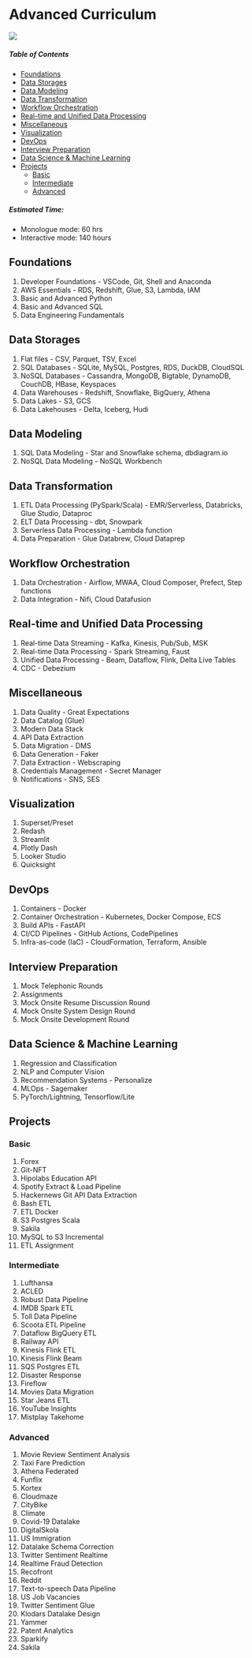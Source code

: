 # Advanced Curriculum

![](https://user-images.githubusercontent.com/62965911/215348161-ad995de9-4221-4479-a74e-de07886d6e22.svg)

##### Table of Contents

- [Foundations](#foundations)
- [Data Storages](#data-storages)
- [Data Modeling](#data-modeling)
- [Data Transformation](#data-transformation)
- [Workflow Orchestration](#workflow-orchestration)
- [Real-time and Unified Data Processing](#real-time-and-unified-data-processing)
- [Miscellaneous](#miscellaneous)
- [Visualization](#visualization)
- [DevOps](#devops)
- [Interview Preparation](#interview-preparation)
- [Data Science & Machine Learning](#data-science---machine-learning)
- [Projects](#projects)
  * [Basic](#basic)
  * [Intermediate](#intermediate)
  * [Advanced](#advanced)

##### Estimated Time:
   - Monologue mode: 60 hrs
   - Interactive mode: 140 hours

## Foundations

1. Developer Foundations - VSCode, Git, Shell and Anaconda
1. AWS Essentials - RDS, Redshift, Glue, S3, Lambda, IAM
1. Basic and Advanced Python
1. Basic and Advanced SQL
1. Data Engineering Fundamentals

## Data Storages

1. Flat files - CSV, Parquet, TSV, Excel
1. SQL Databases - SQLite, MySQL, Postgres, RDS, DuckDB, CloudSQL
1. NoSQL Databases - Cassandra, MongoDB, Bigtable, DynamoDB, CouchDB, HBase, Keyspaces
1. Data Warehouses - Redshift, Snowflake, BigQuery, Athena
1. Data Lakes - S3, GCS
1. Data Lakehouses - Delta, Iceberg, Hudi

## Data Modeling

1. SQL Data Modeling - Star and Snowflake schema, dbdiagram.io
1. NoSQL Data Modeling - NoSQL Workbench

## Data Transformation

1. ETL Data Processing (PySpark/Scala) - EMR/Serverless, Databricks, Glue Studio, Dataproc
1. ELT Data Processing - dbt, Snowpark
1. Serverless Data Processing - Lambda function
1. Data Preparation - Glue Databrew, Cloud Dataprep

## Workflow Orchestration

1. Data Orchestration - Airflow, MWAA, Cloud Composer, Prefect, Step functions
1. Data Integration - Nifi, Cloud Datafusion

## Real-time and Unified Data Processing

1. Real-time Data Streaming - Kafka, Kinesis, Pub/Sub, MSK
1. Real-time Data Processing - Spark Streaming, Faust
1. Unified Data Processing - Beam, Dataflow, Flink, Delta Live Tables
1. CDC - Debezium

## Miscellaneous

1. Data Quality - Great Expectations
1. Data Catalog (Glue)
1. Modern Data Stack
1. API Data Extraction
1. Data Migration - DMS
1. Data Generation - Faker
1. Data Extraction - Webscraping
1. Credentials Management - Secret Manager
1. Notifications - SNS, SES

## Visualization

1. Superset/Preset
1. Redash
1. Streamlit
1. Plotly Dash
1. Looker Studio
1. Quicksight

## DevOps

1. Containers - Docker
1. Container Orchestration - Kubernetes, Docker Compose, ECS
1. Build APIs - FastAPI
1. CI/CD Pipelines - GitHub Actions, CodePipelines
1. Infra-as-code (IaC) - CloudFormation, Terraform, Ansible

## Interview Preparation

1. Mock Telephonic Rounds
1. Assignments
1. Mock Onsite Resume Discussion Round
1. Mock Onsite System Design Round
1. Mock Onsite Development Round

## Data Science & Machine Learning

1. Regression and Classification
1. NLP and Computer Vision
1. Recommendation Systems - Personalize
1. MLOps - Sagemaker
1. PyTorch/Lightning, Tensorflow/Lite

## Projects

### Basic

1. Forex
1. Git-NFT
1. Hipolabs Education API
1. Spotify Extract & Load Pipeline
1. Hackernews Git API Data Extraction
1. Bash ETL
1. ETL Docker
1. S3 Postgres Scala
1. Sakila
1. MySQL to S3 Incremental
1. ETL Assignment

### Intermediate

1. Lufthansa
1. ACLED
1. Robust Data Pipeline
1. IMDB Spark ETL
1. Toll Data Pipeline
1. Scoota ETL Pipeline
1. Dataflow BigQuery ETL
1. Railway API
1. Kinesis Flink ETL
1. Kinesis Flink Beam
1. SQS Postgres ETL
1. Disaster Response
1. Fireflow
1. Movies Data Migration
1. Star Jeans ETL
1. YouTube Insights
1. Mistplay Takehome

### Advanced

1. Movie Review Sentiment Analysis
1. Taxi Fare Prediction
1. Athena Federated
1. Funflix
1. Kortex
1. Cloudmaze
1. CityBike
1. Climate
1. Covid-19 Datalake
1. DigitalSkola
1. US Immigration
1. Datalake Schema Correction
1. Twitter Sentiment Realtime
1. Realtime Fraud Detection
1. Recofront
1. Reddit
1. Text-to-speech Data Pipeline
1. US Job Vacancies
1. Twitter Sentiment Glue
1. Klodars Datalake Design
1. Yammer
1. Patent Analytics
1. Sparkify
1. Sakila
